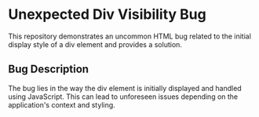 # Unexpected Div Visibility Bug
This repository demonstrates an uncommon HTML bug related to the initial display style of a div element and provides a solution.

## Bug Description
The bug lies in the way the div element is initially displayed and handled using JavaScript. This can lead to unforeseen issues depending on the application's context and styling.